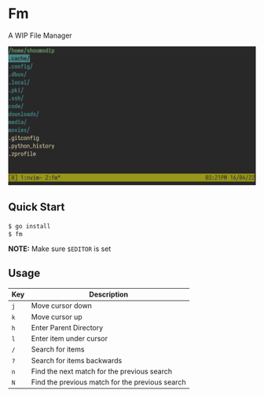 # Fm
A WIP File Manager

![Fm](img/fm-01.jpeg)

## Quick Start
```console
$ go install
$ fm
```

**NOTE:** Make sure `$EDITOR` is set

## Usage
| Key | Description                                     |
| --- | ----------------------------------------------- |
| `j` | Move cursor down                                |
| `k` | Move cursor up                                  |
| `h` | Enter Parent Directory                          |
| `l` | Enter item under cursor                         |
| `/` | Search for items                                |
| `?` | Search for items backwards                      |
| `n` | Find the next match for the previous search     |
| `N` | Find the previous match for the previous search |
